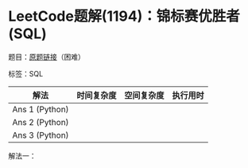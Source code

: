 # LeetCode题解(1194)：锦标赛优胜者(SQL)

题目：[原题链接](https://leetcode-cn.com/problems/tournament-winners/)（困难）

标签：SQL

| 解法           | 时间复杂度 | 空间复杂度 | 执行用时 |
| -------------- | ---------- | ---------- | -------- |
| Ans 1 (Python) |            |            |          |
| Ans 2 (Python) |            |            |          |
| Ans 3 (Python) |            |            |          |

解法一：

